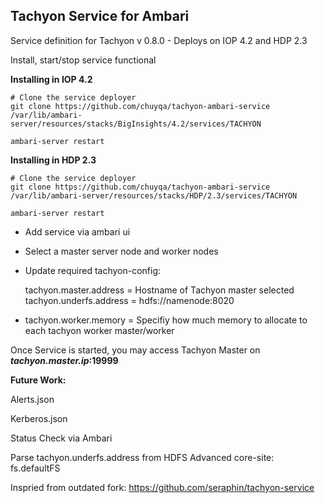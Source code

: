 ## Tachyon Service for Ambari

Service definition for Tachyon v 0.8.0 - Deploys on IOP 4.2 and HDP 2.3


Install, start/stop service functional

**Installing in IOP 4.2**
```
# Clone the service deployer
git clone https://github.com/chuyqa/tachyon-ambari-service /var/lib/ambari-server/resources/stacks/BigInsights/4.2/services/TACHYON

ambari-server restart

```

**Installing in HDP 2.3**

```
# Clone the service deployer
git clone https://github.com/chuyqa/tachyon-ambari-service /var/lib/ambari-server/resources/stacks/HDP/2.3/services/TACHYON

ambari-server restart

```



* Add service via ambari ui 

* Select a master server node and worker nodes 

* Update required tachyon-config:

    tachyon.master.address = Hostname of Tachyon master selected 
    tachyon.underfs.address = hdfs://namenode:8020

* tachyon.worker.memory = Specifiy how much memory to allocate to each tachyon worker master/worker


Once Service is started, you may access Tachyon Master on ***tachyon.master.ip*:19999**

**Future Work:**

Alerts.json

Kerberos.json

Status Check via Ambari

Parse tachyon.underfs.address from HDFS Advanced core-site: fs.defaultFS 


Inspried from outdated fork: https://github.com/seraphin/tachyon-service

